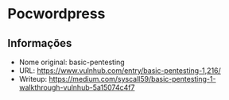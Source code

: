 # Pocwordpress

## Informações

* Nome original: basic-pentesting
* URL: https://www.vulnhub.com/entry/basic-pentesting-1,216/
* Writeup: https://medium.com/syscall59/basic-pentesting-1-walkthrough-vulnhub-5a15074c4f7
